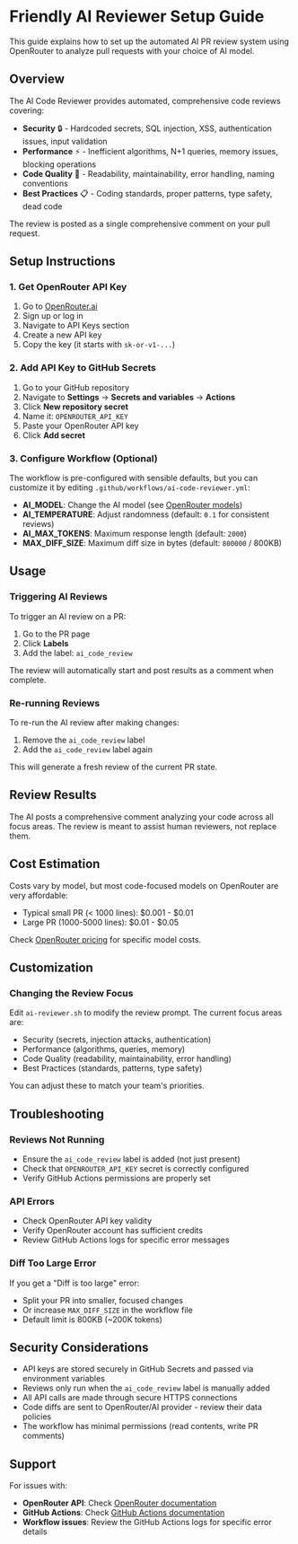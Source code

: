# Friendly AI Reviewer Setup Guide

This guide explains how to set up the automated AI PR review system using OpenRouter to analyze pull requests with your choice of AI model.

## Overview

The AI Code Reviewer provides automated, comprehensive code reviews covering:
- **Security** 🔒 - Hardcoded secrets, SQL injection, XSS, authentication issues, input validation
- **Performance** ⚡ - Inefficient algorithms, N+1 queries, memory issues, blocking operations
- **Code Quality** 🎨 - Readability, maintainability, error handling, naming conventions
- **Best Practices** 📋 - Coding standards, proper patterns, type safety, dead code

The review is posted as a single comprehensive comment on your pull request.

## Setup Instructions

### 1. Get OpenRouter API Key

1. Go to [OpenRouter.ai](https://openrouter.ai/)
2. Sign up or log in
3. Navigate to API Keys section
4. Create a new API key
5. Copy the key (it starts with `sk-or-v1-...`)

### 2. Add API Key to GitHub Secrets

1. Go to your GitHub repository
2. Navigate to **Settings** → **Secrets and variables** → **Actions**
3. Click **New repository secret**
4. Name it: `OPENROUTER_API_KEY`
5. Paste your OpenRouter API key
6. Click **Add secret**

### 3. Configure Workflow (Optional)

The workflow is pre-configured with sensible defaults, but you can customize it by editing `.github/workflows/ai-code-reviewer.yml`:

- **AI_MODEL**: Change the AI model (see [OpenRouter models](https://openrouter.ai/models))
- **AI_TEMPERATURE**: Adjust randomness (default: `0.1` for consistent reviews)
- **AI_MAX_TOKENS**: Maximum response length (default: `2000`)
- **MAX_DIFF_SIZE**: Maximum diff size in bytes (default: `800000` / 800KB)

## Usage

### Triggering AI Reviews

To trigger an AI review on a PR:

1. Go to the PR page
2. Click **Labels**
3. Add the label: `ai_code_review`

The review will automatically start and post results as a comment when complete.

### Re-running Reviews

To re-run the AI review after making changes:

1. Remove the `ai_code_review` label
2. Add the `ai_code_review` label again

This will generate a fresh review of the current PR state.

## Review Results

The AI posts a comprehensive comment analyzing your code across all focus areas. The review is meant to assist human reviewers, not replace them.

## Cost Estimation

Costs vary by model, but most code-focused models on OpenRouter are very affordable:
- Typical small PR (< 1000 lines): $0.001 - $0.01
- Large PR (1000-5000 lines): $0.01 - $0.05

Check [OpenRouter pricing](https://openrouter.ai/models) for specific model costs.

## Customization

### Changing the Review Focus

Edit `ai-reviewer.sh` to modify the review prompt. The current focus areas are:
- Security (secrets, injection attacks, authentication)
- Performance (algorithms, queries, memory)
- Code Quality (readability, maintainability, error handling)
- Best Practices (standards, patterns, type safety)

You can adjust these to match your team's priorities.

## Troubleshooting

### Reviews Not Running

- Ensure the `ai_code_review` label is added (not just present)
- Check that `OPENROUTER_API_KEY` secret is correctly configured
- Verify GitHub Actions permissions are properly set

### API Errors

- Check OpenRouter API key validity
- Verify OpenRouter account has sufficient credits
- Review GitHub Actions logs for specific error messages

### Diff Too Large Error

If you get a "Diff is too large" error:
- Split your PR into smaller, focused changes
- Or increase `MAX_DIFF_SIZE` in the workflow file
- Default limit is 800KB (~200K tokens)

## Security Considerations

- API keys are stored securely in GitHub Secrets and passed via environment variables
- Reviews only run when the `ai_code_review` label is manually added
- All API calls are made through secure HTTPS connections
- Code diffs are sent to OpenRouter/AI provider - review their data policies
- The workflow has minimal permissions (read contents, write PR comments)

## Support

For issues with:
- **OpenRouter API**: Check [OpenRouter documentation](https://openrouter.ai/docs)
- **GitHub Actions**: Check [GitHub Actions documentation](https://docs.github.com/en/actions)
- **Workflow issues**: Review the GitHub Actions logs for specific error details
